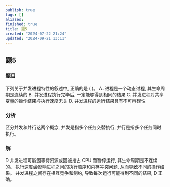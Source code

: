 ```yaml
---
publish: true
tags: []
aliases: 
finished: true
title: 题5
created: "2024-07-22 21:24"
updated: "2024-09-21 13:11"
---
```

## 题5
### 题目
下列关于并发进程特性的叙述中, 正确的是 ( )。
A. 进程是一个动态过程, 其生命周期是连续的
B. 并发进程执行完毕后, 一定能够得到相同的结果
C. 并发进程对共享变量的操作结果与执行速度无关
D. 并发进程的运行结果具有不可再现性
### 分析
区分并发和并行这两个概念, 并发是指多个任务交替执行, 并行是指多个任务同时执行。
### 解
D
并发进程可能因等待资源或因被抢占 CPU 而暂停运行, 其生命周期是不连续的。
执行速度会影响进程之间的执行顺序和内存冲突问题, 从而导致不同的操作结果。
并发进程之间存在相互竞争和制约, 导致每次运行可能得到不同的结果, D 正确。